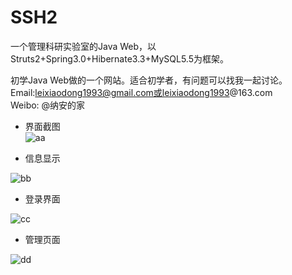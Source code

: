 # SSH2
一个管理科研实验室的Java Web，以Struts2+Spring3.0+Hibernate3.3+MySQL5.5为框架。

初学Java Web做的一个网站。适合初学者，有问题可以找我一起讨论。  
Email:leixiaodong1993@gmail.com或leixiaodong1993@163.com  
Weibo: @纳安的家    

- 界面截图  
![aa](https://cloud.githubusercontent.com/assets/20106261/16509319/08028e0e-3f6e-11e6-8d93-feb3b55ffb18.png)

- 信息显示   

![bb](https://cloud.githubusercontent.com/assets/20106261/16509321/080b8798-3f6e-11e6-81d8-c1b8aa5a72ae.png)

- 登录界面  

![cc](https://cloud.githubusercontent.com/assets/20106261/16509320/0804d9b6-3f6e-11e6-8ba1-3f21afa4aed1.png)

- 管理页面   

![dd](https://cloud.githubusercontent.com/assets/20106261/16509322/080da01e-3f6e-11e6-930a-2fb073e4b794.png)




